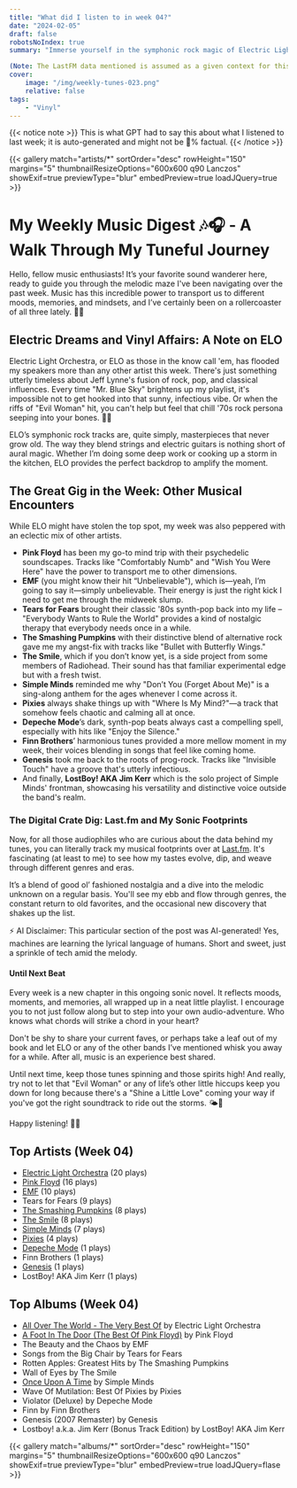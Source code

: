 ```yaml
---
title: "What did I listen to in week 04?"
date: "2024-02-05"
draft: false
robotsNoIndex: true
summary: "Immerse yourself in the symphonic rock magic of Electric Light Orchestra, where classical arrangements meet rock rhythms!"

(Note: The LastFM data mentioned is assumed as a given context for this piece of creative writing.)"
cover:
    image: "/img/weekly-tunes-023.png"
    relative: false
tags:
    - "Vinyl"
---
```


{{< notice note >}}
This is what GPT had to say this about what I listened to last week; it is auto-generated and might not be 💯% factual.
{{< /notice >}}

{{< gallery match="artists/*" sortOrder="desc" rowHeight="150" margins="5" thumbnailResizeOptions="600x600 q90 Lanczos" showExif=true previewType="blur" embedPreview=true loadJQuery=true >}}

# My Weekly Music Digest 🎶🎧 - A Walk Through My Tuneful Journey

Hello, fellow music enthusiasts! It’s your favorite sound wanderer here, ready to guide you through the melodic maze I've been navigating over the past week. Music has this incredible power to transport us to different moods, memories, and mindsets, and I’ve certainly been on a rollercoaster of all three lately. 🎢🎼

## Electric Dreams and Vinyl Affairs: A Note on ELO

Electric Light Orchestra, or ELO as those in the know call 'em, has flooded my speakers more than any other artist this week. There's just something utterly timeless about Jeff Lynne's fusion of rock, pop, and classical influences. Every time "Mr. Blue Sky" brightens up my playlist, it's impossible not to get hooked into that sunny, infectious vibe. Or when the riffs of "Evil Woman" hit, you can't help but feel that chill '70s rock persona seeping into your bones. 🕺💃

ELO’s symphonic rock tracks are, quite simply, masterpieces that never grow old. The way they blend strings and electric guitars is nothing short of aural magic. Whether I’m doing some deep work or cooking up a storm in the kitchen, ELO provides the perfect backdrop to amplify the moment.

## The Great Gig in the Week: Other Musical Encounters

While ELO might have stolen the top spot, my week was also peppered with an eclectic mix of other artists.

- **Pink Floyd** has been my go-to mind trip with their psychedelic soundscapes. Tracks like "Comfortably Numb" and "Wish You Were Here" have the power to transport me to other dimensions.
- **EMF** (you might know their hit “Unbelievable"), which is—yeah, I’m going to say it—simply unbelievable. Their energy is just the right kick I need to get me through the midweek slump.
- **Tears for Fears** brought their classic '80s synth-pop back into my life – "Everybody Wants to Rule the World" provides a kind of nostalgic therapy that everybody needs once in a while.
- **The Smashing Pumpkins** with their distinctive blend of alternative rock gave me my angst-fix with tracks like "Bullet with Butterfly Wings."
- **The Smile**, which if you don’t know yet, is a side project from some members of Radiohead. Their sound has that familiar experimental edge but with a fresh twist.
- **Simple Minds** reminded me why "Don’t You (Forget About Me)" is a sing-along anthem for the ages whenever I come across it.
- **Pixies** always shake things up with "Where Is My Mind?"—a track that somehow feels chaotic and calming all at once.
- **Depeche Mode**’s dark, synth-pop beats always cast a compelling spell, especially with hits like "Enjoy the Silence."
- **Finn Brothers**’ harmonious tunes provided a more mellow moment in my week, their voices blending in songs that feel like coming home.
- **Genesis** took me back to the roots of prog-rock. Tracks like "Invisible Touch" have a groove that's utterly infectious.
- And finally, **LostBoy! AKA Jim Kerr** which is the solo project of Simple Minds' frontman, showcasing his versatility and distinctive voice outside the band's realm.

### The Digital Crate Dig: Last.fm and My Sonic Footprints

Now, for all those audiophiles who are curious about the data behind my tunes, you can literally track my musical footprints over at [Last.fm](https://www.last.fm/user/RussMckendrick). It's fascinating (at least to me) to see how my tastes evolve, dip, and weave through different genres and eras.

It’s a blend of good ol’ fashioned nostalgia and a dive into the melodic unknown on a regular basis. You'll see my ebb and flow through genres, the constant return to old favorites, and the occasional new discovery that shakes up the list.

⚡ AI Disclaimer: This particular section of the post was AI-generated! Yes, machines are learning the lyrical language of humans. Short and sweet, just a sprinkle of tech amid the melody.

#### Until Next Beat

Every week is a new chapter in this ongoing sonic novel. It reflects moods, moments, and memories, all wrapped up in a neat little playlist. I encourage you to not just follow along but to step into your own audio-adventure. Who knows what chords will strike a chord in your heart?

Don't be shy to share your current faves, or perhaps take a leaf out of my book and let ELO or any of the other bands I’ve mentioned whisk you away for a while. After all, music is an experience best shared.

Until next time, keep those tunes spinning and those spirits high! And really, try not to let that "Evil Woman" or any of life’s other little hiccups keep you down for long because there's a "Shine a Little Love" coming your way if you've got the right soundtrack to ride out the storms. 🌤️🎵

Happy listening! 🎤🎸

## Top Artists (Week 04)

- [Electric Light Orchestra](https://www.mckendrick.rocks/artist/electric-light-orchestra/) (20 plays)
- [Pink Floyd](https://www.mckendrick.rocks/artist/pink-floyd/) (16 plays)
- [EMF](https://www.mckendrick.rocks/artist/emf/) (10 plays)
- Tears for Fears (9 plays)
- [The Smashing Pumpkins](https://www.mckendrick.rocks/artist/the-smashing-pumpkins/) (8 plays)
- [The Smile](https://www.mckendrick.rocks/artist/the-smile/) (8 plays)
- [Simple Minds](https://www.mckendrick.rocks/artist/simple-minds/) (7 plays)
- [Pixies](https://www.mckendrick.rocks/artist/pixies/) (4 plays)
- [Depeche Mode](https://www.mckendrick.rocks/artist/depeche-mode/) (1 plays)
- Finn Brothers (1 plays)
- [Genesis](https://www.mckendrick.rocks/artist/genesis/) (1 plays)
- LostBoy! AKA Jim Kerr (1 plays)


## Top Albums (Week 04)

- [All Over The World - The Very Best Of](https://www.mckendrick.rocks/albums/all-over-the-world-the-very-best-of-8685628/) by Electric Light Orchestra
- [A Foot In The Door (The Best Of Pink Floyd)](https://www.mckendrick.rocks/albums/a-foot-in-the-door-the-best-of-pink-floyd-12569365/) by Pink Floyd
- The Beauty and the Chaos by EMF
- Songs from the Big Chair by Tears for Fears
- Rotten Apples: Greatest Hits by The Smashing Pumpkins
- Wall of Eyes by The Smile
- [Once Upon A Time](https://www.mckendrick.rocks/albums/once-upon-a-time-762207/) by Simple Minds
- Wave Of Mutilation: Best Of Pixies by Pixies
- Violator (Deluxe) by Depeche Mode
- Finn by Finn Brothers
- Genesis (2007 Remaster) by Genesis
- Lostboy! a.k.a. Jim Kerr (Bonus Track Edition) by LostBoy! AKA Jim Kerr


{{< gallery match="albums/*" sortOrder="desc" rowHeight="150" margins="5" thumbnailResizeOptions="600x600 q90 Lanczos" showExif=true previewType="blur" embedPreview=true loadJQuery=flase >}}